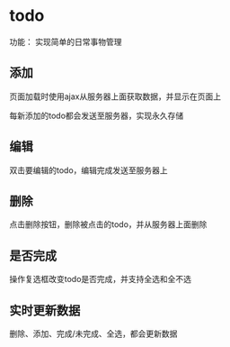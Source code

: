 todo
======

功能： 实现简单的日常事物管理

添加
----

页面加载时使用ajax从服务器上面获取数据，并显示在页面上

每新添加的todo都会发送至服务器，实现永久存储

编辑
----

双击要编辑的todo，编辑完成发送至服务器上

删除
---

点击删除按钮，删除被点击的todo，并从服务器上面删除

是否完成
--------

操作复选框改变todo是否完成，并支持全选和全不选

实时更新数据
-----------

删除、添加、完成/未完成、全选，都会更新数据
